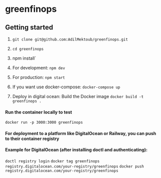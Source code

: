 # greenfinops

## Getting started  
1. `git clone git@github.com:AdilMektoub/greenfinops.git`

2. `cd greenfinops`

3. npm install`

4. For development: 
`npm dev`
5. For production:
`npm start`

6. If you want use docker-compose:
`docker-compose up`

7. Deploy in digital ocean:
Build the Docker image
`docker build -t greenfinops .`

#### Run the container locally to test
`docker run -p 3000:3000 greenfinops`

#### For deployment to a platform like DigitalOcean or Railway, you can push to their container registry
#### Example for DigitalOcean (after installing doctl and authenticating):
`doctl registry login`
`docker tag greenfinops registry.digitalocean.com/your-registry/greenfinops`
`docker push registry.digitalocean.com/your-registry/greenfinops`
